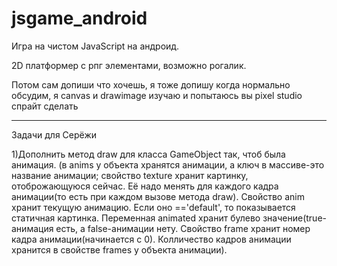 # jsgame_android

Игра на чистом JavaScript на андроид. 

2D платформер с рпг элементами, возможно рогалик.

Потом сам допиши что хочешь, я тоже допишу когда нормально обсудим, я canvas и drawimage изучаю и попытаюсь вы pixel studio спрайт сделать

-----------------------------------------------------

Задачи для Серёжи

1)Дополнить метод draw для класса GameObject так, чтоб была анимация.
(в anims у объекта хранятся анимации, а ключ в массиве-это название анимации;
свойство texture хранит картинку, отоброжающуюся сейчас. Её надо менять для каждого кадра анимации(то есть при каждом вызове метода draw). Свойство anim хранит текущую анимацию. Если оно =='default', то показывается статичная картинка. Переменная animated хранит булево значение(true-анимация есть, а false-анимации нету. Свойство frame хранит номер кадра анимации(начинается с 0). Колличество кадров анимации хранится в свойстве frames у объекта анимации).

